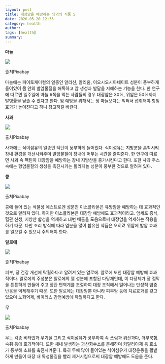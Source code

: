 ```yaml
---
layout: post
title: 대장암을 예방하는 의외의 식품 5
date: 2020-05-20 12:33
category: health
author: 
tags: [health]
summary: 
---
```



**마늘**

![](https://img1.daumcdn.net/thumb/R720x0/?fname=https%3A%2F%2Ft1.daumcdn.net%2Fliveboard%2Finterstella-story%2F655edb67a8e44bccaa98d108e4f1d1b9.JPG)

출처Pixabay

마늘에는 파이토케미컬의 일종인 알리신, 알리움, 이오시오시아네이트 성분이 풍부하게 들어있어 몸 안의 발암물질을 해독하고 암 생성과 발달을 저해하는 기능을 한다. 한 연구에 따르면 일주일에 마늘 6쪽을 먹는 사람들의 경우 대장암은 30%, 위암은 50%까지 발병률을 낮출 수 있다고 한다. 암 예방을 위해서는 생 마늘보다는 익혀서 섭취해야 항암효과가 높아진다고 하니 참고하길 바란다.

**사과**

![](https://img1.daumcdn.net/thumb/R720x0/?fname=https%3A%2F%2Ft1.daumcdn.net%2Fliveboard%2Finterstella-story%2F02f62ef6481b4eaeb492462e9e419811.JPG)

출처Pixabay

사과에는 식이섬유의 일종인 펙틴이 풍부하게 들어있다. 식이섬유는 지방분을 흡착시켜 장내 환경을 개선시켜주며 발암물질이 장내에 머무는 시간을 줄여준다. 한 연구에 따르면 사과 속 펙틴이 대장암을 예방하는 장내 지방산을 증가시킨다고 한다. 또한 사과 주스 속에는 항암물질의 생성을 촉진시키는 폴리페놀 성분이 풍부한 것으로 알려져 있다.

**콩**

![](https://img1.daumcdn.net/thumb/R720x0/?fname=https%3A%2F%2Ft1.daumcdn.net%2Fliveboard%2Finterstella-story%2F4aaeb08a8d124c67ae90a4115a6d2760.JPG)

출처Pixabay

콩에 들어 있는 식물성 에스트로겐 성분인 이소플라본은 유방암을 예방하는 데 효과적인 것으로 알려져 있다. 하지만 이소플라본은 대장암 예방에도 효과적이라고. 암세포 증식, 혈관 신생, 지방산 합성을 억제하고 대변 배출을 도움으로써 대장암을 억제하는 작용을 하기 때문. 다만 조리 방식에 따라 염분을 많이 함유한 식품은 오히려 위암에 발암 효과를 일으킬 수 있으니 주의해야 한다.

**알로에**

![](https://img1.daumcdn.net/thumb/R720x0/?fname=https%3A%2F%2Ft1.daumcdn.net%2Fliveboard%2Finterstella-story%2Fa78b6794e1934bd99d30530f00604e72.JPG)

출처Pixabay

피부, 장 건강 개선에 탁월하다고 알려져 있는 알로에. 알로에 또한 대장암 예방에 효과적이다. 알로에의 주성분은 알로에의 젤 성분에 포함된 다당체인데, 이 다당체가 장 점막을 튼튼하게 만들어 주고 장관 면역계를 조절하여 대장 조직에서 일어나는 만성적 염증 반응을 억제해주기 때문. 또한 알로에는 대장암뿐 아니라 피부암 등에 치료효과를 갖고 있으며 노화억제, 바이러스 감염예방에 탁월하다고 한다.

**무**

![](https://img1.daumcdn.net/thumb/R720x0/?fname=https%3A%2F%2Ft1.daumcdn.net%2Fliveboard%2Finterstella-story%2F073ebffe9c7b4a0f97bc85f4403eb286.JPG)

출처Pixabay

무는 각종 비타민과 무기질 그리고 식이섬유가 풍부하여 속 쓰림과 위산과다, 더부룩함, 숙취 등에 효과적이다. 또한 체내 발생하는 과산화수소를 분해하며 카탈리아제 등 효소가 풍부해 소화를 촉진시켜준다. 특히 무에 많이 들어있는 식이섬유가 대장운동을 활발하게 만들어 대장 내 독성물질을 빨리 제거시킴으로써 대장암 예방에도 도움을 준다.
